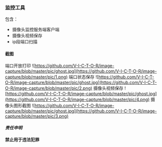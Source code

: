 ### 监控工具
包含：
* 摄像头监控服务端客户端
* 摄像头视频保存
* ip段端口扫描

#### 截图
端口开放打印
![https://github.com/V-I-C-T-O-R/image-capture/blob/master/pic/ghost.jpg](https://github.com/V-I-C-T-O-R/image-capture/blob/master/pic/1.png)
端口状态保存
![https://github.com/V-I-C-T-O-R/image-capture/blob/master/pic/ghost.jpg](https://github.com/V-I-C-T-O-R/image-capture/blob/master/pic/2.png)
摄像头视频保存
![https://github.com/V-I-C-T-O-R/image-capture/blob/master/pic/ghost.jpg](https://github.com/V-I-C-T-O-R/image-capture/blob/master/pic/4.png)
摄像头图形截图
![https://github.com/V-I-C-T-O-R/image-capture/blob/master/pic/ghost.jpg](https://github.com/V-I-C-T-O-R/image-capture/blob/master/pic/3.png)

#### *责任申明*
**禁止用于违法犯罪**
